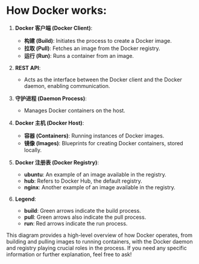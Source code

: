 # How Docker works:

1. **Docker 客户端 (Docker Client)**:
   - **构建 (Build)**: Initiates the process to create a Docker image.
   - **拉取 (Pull)**: Fetches an image from the Docker registry.
   - **运行 (Run)**: Runs a container from an image.

2. **REST API**:
   - Acts as the interface between the Docker client and the Docker daemon, enabling communication.

3. **守护进程 (Daemon Process)**:
   - Manages Docker containers on the host.

4. **Docker 主机 (Docker Host)**:
   - **容器 (Containers)**: Running instances of Docker images.
   - **镜像 (Images)**: Blueprints for creating Docker containers, stored locally.

5. **Docker 注册表 (Docker Registry)**:
   - **ubuntu**: An example of an image available in the registry.
   - **hub**: Refers to Docker Hub, the default registry.
   - **nginx**: Another example of an image available in the registry.

6. **Legend**:
   - **build**: Green arrows indicate the build process.
   - **pull**: Green arrows also indicate the pull process.
   - **run**: Red arrows indicate the run process.

This diagram provides a high-level overview of how Docker operates, from building and pulling images to running containers, with the Docker daemon and registry playing crucial roles in the process. If you need any specific information or further explanation, feel free to ask!

